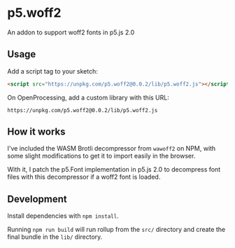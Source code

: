 # p5.woff2
An addon to support woff2 fonts in p5.js 2.0

## Usage

Add a script tag to your sketch:
```html
<script src="https://unpkg.com/p5.woff2@0.0.2/lib/p5.woff2.js"></script>
```

On OpenProcessing, add a custom library with this URL:
```
https://unpkg.com/p5.woff2@0.0.2/lib/p5.woff2.js
```

## How it works

I've included the WASM Brotli decompressor from `wawoff2` on NPM, with some slight modifications to get it to import easily in the browser.

With it, I patch the p5.Font implementation in p5.js 2.0 to decompress font files with this decompressor if a woff2 font is loaded.

## Development

Install dependencies with `npm install`.

Running `npm run build` will run rollup from the `src/` directory and create the final bundle in the `lib/` directory.
